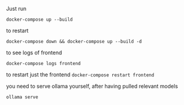 Just run

`docker-compose up --build`


to restart

`docker-compose down && docker-compose up --build -d`



to see logs of frontend

`docker-compose logs frontend`


to restart just the frontend
`docker-compose restart frontend`


you need to serve ollama yourself, after having pulled relevant models

`ollama serve`